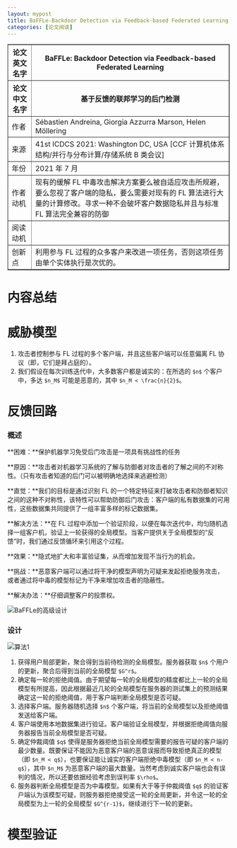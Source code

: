 ```yaml
---
layout: mypost
title: BaFFLe-Backdoor Detection via Feedback-based Federated Learning
categories: [论文阅读]
---
```


<table border="1">
    <tr>
        <th>论文英文名字</th>
        <th>BaFFLe: Backdoor Detection via Feedback-based Federated Learning</th>
    </tr>
    <tr>
        <th>论文中文名字</th>
        <th>基于反馈的联邦学习的后门检测</th>
    </tr>
    <tr>
        <td>作者</td>
        <td>Sébastien Andreina, Giorgia Azzurra Marson, Helen Möllering</td>
    </tr>
    <tr>
        <td>来源</td>
        <td>41st ICDCS 2021: Washington DC, USA [CCF 计算机体系结构/并行与分布计算/存储系统 B 类会议]</td>
    </tr>
    <tr>
        <td>年份</td>
        <td>2021 年 7 月</td>
    </tr>
    <tr>
        <td>作者动机</td>
        <td>现有的缓解 FL 中毒攻击解决方案要么被自适应攻击所规避，要么忽视了客户端的隐私，要么需要对现有的 FL 算法进行大量的计算修改。寻求一种不会破坏客户数据隐私并且与标准 FL 算法完全兼容的防御</td>
    </tr>
    <tr>
        <td>阅读动机</td>
        <td></td>
    </tr>
    <tr>
        <td>创新点</td>
        <td>利用参与 FL 过程的众多客户来改进一项任务，否则这项任务由单个实体执行是次优的。</td>
    </tr>
</table>

# 内容总结

# 威胁模型

1. 攻击者控制参与 FL 过程的多个客户端，并且这些客户端可以任意偏离 FL 协议（即，它们是拜占庭的）。
2. 我们假设在每次训练迭代中，大多数客户都是诚实的：在所选的 `$n$` 个客户中，多达 `$n_M$` 可能是恶意的，其中 `$n_M < \frac{n}{2}$`。

# 反馈回路

### 概述

**困难：**保护机器学习免受后门攻击是一项具有挑战性的任务

**原因：**攻击者对机器学习系统的了解与防御者对攻击者的了解之间的不对称性。（只有攻击者知道的后门可以被明确地选择来逃避检测）

**直觉：**我们的目标是通过识别 FL 的一个特定特征来打破攻击者和防御者知识之间的这种不对称性，该特性可以帮助防御后门攻击：客户端的私有数据集的可用性，这些数据集共同提供了一组丰富多样的标记数据集。

**解决方法：**在 FL 过程中添加一个验证阶段，以便在每次迭代中，均匀随机选择一组客户机，验证上一轮获得的全局模型。当客户提供关于全局模型的“反馈”时，我们通过反馈循环来引用这个过程。

**效果：**隐式地扩大和丰富验证集，从而增加发现不当行为的机会。

**挑战：**恶意客户端可以通过将干净的模型声明为可疑来发起拒绝服务攻击，或者通过将中毒的模型标记为干净来增加攻击者的隐蔽性。

**解决办法：**仔细调整客户的投票权。

![BaFFLe的高级设计](BaFFLe的高级设计.png)

### 设计

![算法1](算法1.png)

1. 获得用户局部更新，聚合得到当前待检测的全局模型。服务器获取 `$n$` 个用户的更新，聚合后得到当前的全局模型 `$G^r$`。
2. 确定每一轮的拒绝阈值。由于期望每一轮的全局模型的精度都比上一轮的全局模型有所提高，因此根据最近几轮的全局模型在服务器的测试集上的预测结果确定这一轮的拒绝阈值，用于客户端判断全局模型是否可疑。
3. 选择客户端。服务器随机选择 `$n$` 个客户端，将当前的全局模型以及拒绝阈值发送给客户端。
4. 客户端使用本地数据集进行验证。客户端验证全局模型，并根据拒绝阈值向服务器报告当前全局模型是否可疑。
5. 确定仲裁阈值 `$q$` 使得是服务器拒绝当前全局模型需要的报告可疑的客户端的最少数量。既要保证不能因为恶意客户端的恶意误报而导致拒绝真正的模型（即 `$n_M < q$`），也要保证能让诚实的客户端拒绝中毒模型（即 `$n_M < n-q$`），其中 `$n_M$` 为恶意客户端的最大数量。当然考虑到诚实客户端也会有误判的情况，所以还要依据经验考虑到误判率 `$\rho$`。
6. 服务器判断全局模型是否为中毒模型。如果有大于等于仲裁阈值 `$q$` 的验证客户端认为该模型可疑，则服务器拒绝接受这一轮的全局更新，并令这一轮的全局模型为上一轮的全局模型 `$G^{r-1}$`，继续进行下一轮的更新。

# 模型验证

